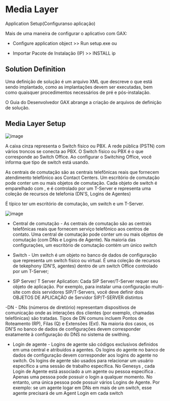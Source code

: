 # Media Layer

Application Setup(Configuranso aplicação)

Mais de uma maneira de configurar o aplicativo com GAX:

- Configure application object >> Run setup.exe
ou

- Importar Pacote de Instalação (IP) >> INSTALL ip

## Solution Definition

Uma definição de solução é um arquivo XML que descreve o que está sendo implantado, como as implantações devem ser executadas, 
bem como quaisquer procedimentos necessários de pré e pós-instalação.

O Guia do Desenvolvedor GAX abrange a criação de arquivos de definição de solução.


## Media Layer Setup

![image](https://user-images.githubusercontent.com/52088444/154964643-b5051425-9e17-499b-bc90-84a8212d90ca.png)


A caixa cinza representa o Switch físico ou PBX. A rede pública (PSTN) com vários troncos se conecta ao PBX. O Switch físico ou PBX é o que corresponde ao Switch Office. Ao configurar o Switching Office, você informa que tipo de switch está usando.

As centrais de comutação são as centrais telefônicas reais que fornecem atendimento telefônico aos Contact Centers. Um escritório de comutação pode conter um ou mais objetos de comutação.
Cada objeto de switch é emparelhado com , e é controlado por um T-Server e representa uma coleção de recursos de telefonia (DN'S, Logins de Agentes)

É típico ter um escritório de comutação, um switch e um T-Server.

![image](https://user-images.githubusercontent.com/52088444/154966274-e7c8e172-01d1-4623-a8b1-9e416b073474.png)

- Central de comutação - As centrais de comutação são as centrais telefônicas reais que fornecem serviço telefônico aos centros de contato. Uma central de comutação pode conter um ou mais objetos de comutação (com DNs e Logins de Agente). Na maioria das configurações, um escritório de comutação contém um único switch

- Switch - Um switch é um objeto no banco de dados de configuração que representa um switch físico ou virtual. É uma coleção de recursos de tekephony (DN'S, agentes) dentro de um switch Office controlado por um T-Server;

- SIP Server/ T Server Aplication: Cada SIP Server/T-Server requer seu objeto de aplicação. Por exemplo, para instalar uma configuração multi-site com dois servidores SIP/T-Servers, você deve definir dois OBJETOS DE APLICAÇÃO de Servidor SIP/T-SERVER distintos 

-DN - DNs (números de diretório) representam dispositivos de comunicação onde as interações dos clientes (por exemplo, chamadas telefônicas) são tratadas. Tipos de DN comuns incluem Pontos de Roteamento (RP), Filas (Q) e Extensões (Ext). Na maioria dos casos, os DN'S no banco de dados de configurações devem corresponder exatamente à configuração do DNS no sistema de swithing.

- Login de agente - Logins de agente são códigos exclusivos definidos em uma central e atribuídos a agentes. Os logins do agente no banco de dados de configuração devem corresponder aos logins do agente no switch. Os logins de agente são usados para relacionar um usuário específico a uma sessão de trabalho específica. No Genesys , cada Login de Agente está associado a um agente ou pessoa específica . Apenas uma pessoa pode possuir o login a qualquer momento. No entanto, uma única pessoa pode possuir vários Logins de Agente. Por exemplo: se um agente logar em DNs em mais de um switch, esse agente precisará de um Agent Login em cada switch
